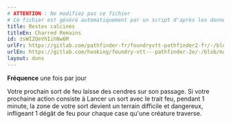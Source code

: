 ```yaml
---
# ATTENTION : Ne modifiez pas ce fichier
# Ce fichier est généré automatiquement par un script d'après les données du module Foundry VTT officiel et de sa traduction
title: Restes calcinés
titleEn: Charred Remains
id: zsWIZQeVhIihNw6M
urlFr: https://gitlab.com/pathfinder-fr/foundryvtt-pathfinder2-fr/-/blob/master/data/feats/zsWIZQeVhIihNw6M.htm
urlEn: https://gitlab.com/hooking/foundry-vtt---pathfinder-2e/-/blob/master/packs/data/feats.db/charred-remains.json
layout: dons
---
```

**Fréquence** une fois par jour

Votre prochain sort de  feu laisse des cendres sur son passage. Si votre prochaine action consiste à Lancer un sort avec le trait feu, pendant 1 minute, la zone de votre sort devient un terrain difficile et dangereux, infligeant 1 dégât de feu pour chaque case qu'une créature traverse.
